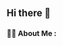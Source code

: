## Hi there 👋

### :man_technologist: About Me :

<img src="https://komarev.com/ghpvc/?username=NikolausA&style=flat&color=blue" alt=""/>

<!--
**NikolausA/NikolausA** is a ✨ _special_ ✨ repository because its `README.md` (this file) appears on your GitHub profile.

Here are some ideas to get you started:

- 🔭 I’m currently working on ...
- 🌱 I’m currently learning ...
- 👯 I’m looking to collaborate on ...
- 🤔 I’m looking for help with ...
- 💬 Ask me about ...
- 📫 How to reach me: ...
- 😄 Pronouns: ...
- ⚡ Fun fact: ...
-->
